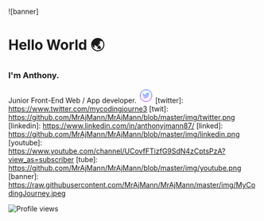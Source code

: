 ![banner]

# Hello World :earth_asia:


### I'm Anthony.

Junior Front-End Web / App developer.
<a href="https://www.twitter.com/mycodingjourne3" target="_blank"><img src="https://github.com/MrAjMann/MrAjMann/blob/master/img/twitter.png" alt="Facebook" width="30"></a>
[twitter]: https://www.twitter.com/mycodingjourne3
[twit]: https://github.com/MrAjMann/MrAjMann/blob/master/img/twitter.png
[linkedin]: https://www.linkedin.com/in/anthonyjmann87/
[linked]: https://github.com/MrAjMann/MrAjMann/blob/master/img/linkedin.png
[youtube]: https://www.youtube.com/channel/UCovfFTizfG9SdN4zCptsPzA?view_as=subscriber
[tube]: https://github.com/MrAjMann/MrAjMann/blob/master/img/youtube.png
[banner]: https://raw.githubusercontent.com/MrAjMann/MrAjMann/master/img/MyCodingJourney.jpeg


![Profile views](https://gpvc.arturio.dev/MrAjMann)
<!--
**MrAjMann/MrAjMann** is a ✨ _special_ ✨ repository because its `README.md` (this file) appears on your GitHub profile.

Here are some ideas to get you started:
[twitter]![twit] **|**
[youtube]![tube] **|**
[linkedin]![linked] **|**
- 🔭 I’m currently working on ...
- 🌱 I’m currently learning ...
- 👯 I’m looking to collaborate on ...
- 🤔 I’m looking for help with ...
- 💬 Ask me about ...
- 📫 How to reach me: ...
- 😄 Pronouns: ...
- ⚡ Fun fact: ...
-->
